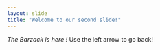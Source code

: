 ```yaml
---
layout: slide
title: "Welcome to our second slide!"
---
```

*The Barzack is here !*
Use the left arrow to go back!
